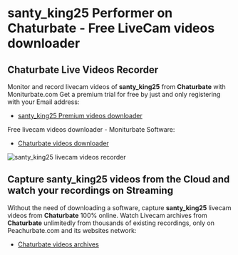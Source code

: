 # santy_king25 Performer on Chaturbate - Free LiveCam videos downloader

## Chaturbate Live Videos Recorder

Monitor and record livecam videos of **santy_king25** from **Chaturbate** with Moniturbate.com
Get a premium trial for free by just and only registering with your Email address:
* [santy_king25 Premium videos downloader](https://moniturbate.com/request-demo-licence-key.html)

Free livecam videos downloader - Moniturbate Software:
* [Chaturbate videos downloader](https://moniturbate.com/moniturbate-download-software.html)

![santy_king25 livecam videos recorder](https://peachurnet.com/templates/moniturbate-software.png)


## Capture santy_king25 videos from the Cloud and watch your recordings on Streaming

Without the need of downloading a software, capture **santy_king25** livecam videos from **Chaturbate** 100% online.
Watch Livecam archives from **Chaturbate** unlimitedly from thousands of existing recordings, only on Peachurbate.com and its websites network:
* [Chaturbate videos archives](https://peachurnet.com/)